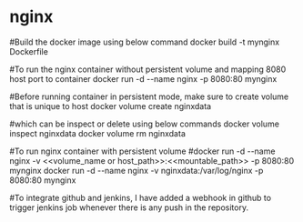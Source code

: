 # nginx

#Build the docker image using below command
docker build -t mynginx Dockerfile


#To run the nginx container without persistent volume and mapping 8080 host port to container
docker run -d --name nginx -p 8080:80 mynginx


#Before running container in persistent mode, make sure to create volume that is unique to host
docker volume create nginxdata


#which can be inspect or delete using below commands
docker volume inspect nginxdata
docker volume rm nginxdata


#To run nginx container with persistent volume
#docker run -d --name nginx -v <<volume_name or host_path>>:<<mountable_path>> -p 8080:80 mynginx
docker run -d --name nginx -v nginxdata:/var/log/nginx -p 8080:80 mynginx

#To integrate github and jenkins, I have added a webhook in github to trigger jenkins job whenever there is any push in the repository.
